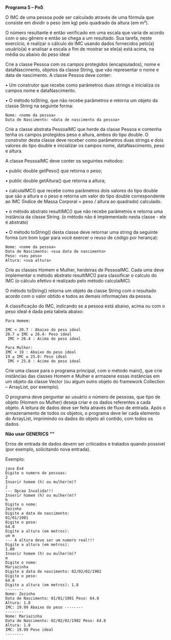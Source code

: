 **Programa 5 – Pn5**

O IMC de uma pessoa pode ser calculado através de uma fórmula que consiste em dividir o peso  (em kg) pelo quadrado da altura (em m²). 

O número resultante é então verificado em uma escala  que varia de acordo com o seu gênero e então se chega a um resultado. Sua tarefa, neste exercício, é realizar o cálculo do IMC usando dados fornecidos pelo(a) usuário(a) e analisar a escala a fim de  mostrar se ele(a) está acima, na média ou abaixo do peso ideal 

Crie a classe Pessoa com os campos protegidos (encapsulados), nome e dataNascimento, objetos da  classe String, que vão representar o nome e data de nascimento. A classe Pessoa deve conter: 

• Um construtor que recebe como parâmetros duas strings e inicializa os campos nome e  dataNascimento. 

• O método toString, que não recebe parâmetros e retorna um objeto da classe String na seguinte  forma:  

```
Nome: <nome da pessoa> 
Data de Nascimento: <data de nascimento da pessoa> 
```

Crie a classe abstrata PessoaIMC que herde da classe Pessoa e contenha tenha os campos  protegidos peso e altura, ambos do tipo double. O construtor desta classe deve receber como  parâmetros duas strings e dois valores do tipo double e inicializar os campos nome,  dataNascimento, peso e altura. 

A classe PessoaIMC deve conter os seguintes métodos:  

• public double getPeso() que retorna o peso;

• public double getAltura() que retorna a altura;

• calculaIMC() que recebe como parâmetros dois valores do tipo double que são a altura e o peso  e retorna um valor do tipo double correspondente ao IMC (Índice de Massa Corporal = peso /  altura ao quadrado) calculado.  

• o método abstrato resultIMC() que não recebe parâmetros e retorna uma instância da classe  String. (o método não é implementado nesta classe - ele é abstrato) 

• O método toString() desta classe deve retornar uma string da seguinte forma (um bom lugar  para você exercer o reuso de código por herança): 

```
Nome: <nome da pessoa> 
Data de Nascimento: <sua data de nascimento> 
Peso: <seu peso> 
Altura: <sua altura> 
```

Crie as classes Homem e Mulher, herdeiras de PessoaIMC. Cada uma deve implementar o método  abstrato resultIMC() para classificar o calculo do IMC (o cálculo efetivo é realizado pelo método 
calculaIMC). 

O método toString() retorna um objeto da classe String com o resultado acordo com  o valor obtido e todos as demais informações da pessoa.  

A classificação do IMC, indicando se a pessoa está abaixo, acima ou com o peso ideal é dada pela  tabela abaixo: 

```
Para Homem:  

IMC < 20.7 : Abaixo do peso ideal 
20.7 ≤ IMC ≤ 26.4: Peso ideal  
 IMC > 26.4 : Acima do peso ideal 

Para Mulher:  
IMC < 19 : Abaixo do peso ideal 
19 ≤ IMC ≤ 25.8: Peso ideal  
 IMC > 25.8 : Acima do peso ideal
```


Crie uma classe para o programa principal, com o método main(), que crie instâncias das classes  Homem e Mulher e armazene essas instâncias em um objeto da classe Vector (ou algum outro  objeto do framework Collection – ArrayList, por exemplo). 

O programa deve perguntar ao usuário  o número de pessoas, que tipo de objeto (Homem ou Mulher) deseja criar e os dados referentes a  cada objeto. A leitura de dados deve ser feita através de fluxo de entrada. Após o armazenamento  de todos os objetos, o programa deve ler cada elemento do ArrayList, imprimindo os dados do  objeto ali contido, com todos os dados. 

**Não usar GENERICS “<tipo>”**

Erros de entrada de dados devem ser criticados e tratados quando possível (por exemplo,  solicitando nova entrada). 

Exemplo: 
``` 
java Ex4 
Digite o numero de pessoas: 
2 
Inserir homem (h) ou mulher(m)? 
j 
--- Opcao Invalida!!! 
Inserir homem (h) ou mulher(m)? 
h 
Digite o nome: 
Zezinho 
Digite a data de nascimento: 
01/01/1901 
Digite o peso: 
64.8 
Digite a altura (em metros): 
um m 
--- A altura deve ser um numero real!!! 
Digite a altura (em metros): 
1.80 
Inserir homem (h) ou mulher(m)? 
m
Digite o nome: 
Mariazinha 
Digite a data de nascimento: 02/02/02/1902 
Digite o peso: 
64.8 
Digite a altura (em metros): 1.8 
-------- 
Nome: Zezinho 
Data de Nascimento: 01/01/1901 Peso: 64.8 
Altura: 1.8 
IMC: 19.99 Abaixo do peso -------- 
-------- 
Nome: Mariazinha 
Data de Nascimento: 02/02/02/1902 Peso: 64.8 
Altura: 1.8 
IMC: 19.99 Peso ideal 
--------
```